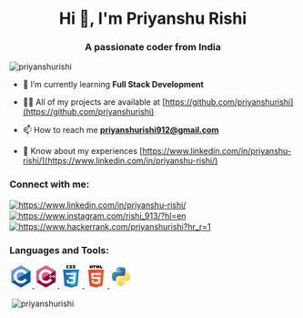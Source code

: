 <h1 align="center">Hi 👋, I'm Priyanshu Rishi</h1>
<h3 align="center">A passionate coder from India</h3>

<p align="left"> <img src="https://komarev.com/ghpvc/?username=priyanshurishi&label=Profile%20views&color=0e75b6&style=flat" alt="priyanshurishi" /> </p>

- 🌱 I’m currently learning **Full Stack Development**

- 👨‍💻 All of my projects are available at [https://github.com/priyanshurishi](https://github.com/priyanshurishi)

- 📫 How to reach me **priyanshurishi912@gmail.com**

- 📄 Know about my experiences [https://www.linkedin.com/in/priyanshu-rishi/](https://www.linkedin.com/in/priyanshu-rishi/)

<h3 align="left">Connect with me:</h3>
<p align="left">
<a href="https://linkedin.com/in/https://www.linkedin.com/in/priyanshu-rishi/" target="blank"><img align="center" src="https://raw.githubusercontent.com/rahuldkjain/github-profile-readme-generator/master/src/images/icons/Social/linked-in-alt.svg" alt="https://www.linkedin.com/in/priyanshu-rishi/" height="30" width="40" /></a>
<a href="https://instagram.com/https://www.instagram.com/rishi_913/?hl=en" target="blank"><img align="center" src="https://raw.githubusercontent.com/rahuldkjain/github-profile-readme-generator/master/src/images/icons/Social/instagram.svg" alt="https://www.instagram.com/rishi_913/?hl=en" height="30" width="40" /></a>
<a href="https://www.hackerrank.com/https://www.hackerrank.com/priyanshurishi?hr_r=1" target="blank"><img align="center" src="https://raw.githubusercontent.com/rahuldkjain/github-profile-readme-generator/master/src/images/icons/Social/hackerrank.svg" alt="https://www.hackerrank.com/priyanshurishi?hr_r=1" height="30" width="40" /></a>
</p>

<h3 align="left">Languages and Tools:</h3>
<p align="left"> <a href="https://www.cprogramming.com/" target="_blank" rel="noreferrer"> <img src="https://raw.githubusercontent.com/devicons/devicon/master/icons/c/c-original.svg" alt="c" width="40" height="40"/> </a> <a href="https://www.w3schools.com/cpp/" target="_blank" rel="noreferrer"> <img src="https://raw.githubusercontent.com/devicons/devicon/master/icons/cplusplus/cplusplus-original.svg" alt="cplusplus" width="40" height="40"/> </a> <a href="https://www.w3schools.com/css/" target="_blank" rel="noreferrer"> <img src="https://raw.githubusercontent.com/devicons/devicon/master/icons/css3/css3-original-wordmark.svg" alt="css3" width="40" height="40"/> </a> <a href="https://www.w3.org/html/" target="_blank" rel="noreferrer"> <img src="https://raw.githubusercontent.com/devicons/devicon/master/icons/html5/html5-original-wordmark.svg" alt="html5" width="40" height="40"/> </a> <a href="https://www.python.org" target="_blank" rel="noreferrer"> <img src="https://raw.githubusercontent.com/devicons/devicon/master/icons/python/python-original.svg" alt="python" width="40" height="40"/> </a> </p>

<p>&nbsp;<img align="center" src="https://github-readme-stats.vercel.app/api?username=priyanshurishi&show_icons=true&locale=en" alt="priyanshurishi" /></p>
